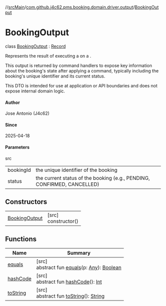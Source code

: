 //[srcMain](../../../index.md)/[com.github.j4c62.pms.booking.domain.driver.output](../index.md)/[BookingOutput](index.md)

# BookingOutput

class [BookingOutput](index.md) : [Record](https://docs.oracle.com/javase/8/docs/api/java/lang/Record.html)

Represents the result of executing a on a .

This output is returned by command handlers to expose key information about the booking's state after applying a
command, typically including the booking's unique identifier and its current status.

This DTO is intended for use at application or API boundaries and does not expose internal domain logic.

#### Author

Jose Antonio (J4c62)

#### Since

2025-04-18

#### Parameters

src

|           |                                                                         |
|-----------|-------------------------------------------------------------------------|
| bookingId | the unique identifier of the booking                                    |
| status    | the current status of the booking (e.g., PENDING, CONFIRMED, CANCELLED) |

## Constructors

|                                     |                        |
|-------------------------------------|------------------------|
| [BookingOutput](-booking-output.md) | [src]<br>constructor() |

## Functions

| Name                                                                                                                            | Summary                                                                                                                                                                                                                                                                                                                   |
|---------------------------------------------------------------------------------------------------------------------------------|---------------------------------------------------------------------------------------------------------------------------------------------------------------------------------------------------------------------------------------------------------------------------------------------------------------------------|
| [equals](../../com.github.j4c62.pms.booking.domain.aggregate/-booking-aggregate/index.md#-1797860926%2FFunctions%2F-748457715)  | [src]<br>abstract fun [equals](../../com.github.j4c62.pms.booking.domain.aggregate/-booking-aggregate/index.md#-1797860926%2FFunctions%2F-748457715)(p: [Any](https://kotlinlang.org/api/core/kotlin-stdlib/kotlin/-any/index.html)): [Boolean](https://kotlinlang.org/api/core/kotlin-stdlib/kotlin/-boolean/index.html) |
| [hashCode](../../com.github.j4c62.pms.booking.domain.aggregate/-booking-aggregate/index.md#1761002009%2FFunctions%2F-748457715) | [src]<br>abstract fun [hashCode](../../com.github.j4c62.pms.booking.domain.aggregate/-booking-aggregate/index.md#1761002009%2FFunctions%2F-748457715)(): [Int](https://kotlinlang.org/api/core/kotlin-stdlib/kotlin/-int/index.html)                                                                                      |
| [toString](../../com.github.j4c62.pms.booking.domain.aggregate/-booking-aggregate/index.md#1582835944%2FFunctions%2F-748457715) | [src]<br>abstract fun [toString](../../com.github.j4c62.pms.booking.domain.aggregate/-booking-aggregate/index.md#1582835944%2FFunctions%2F-748457715)(): [String](https://docs.oracle.com/javase/8/docs/api/java/lang/String.html)                                                                                        |